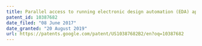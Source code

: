 ```yaml
---
title: Parallel access to running electronic design automation (EDA) application
patent_id: 10387682
date_filed: "08 June 2017"
date_granted: "20 August 2019"
url: https://patents.google.com/patent/US10387682B2/en?oq=10387682
---
```

